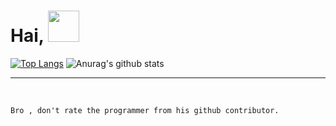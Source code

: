 # Hai, <img src="https://camo.githubusercontent.com/75dc1c8b7e5ab93cc6a6f22cdd58e8f8384245cc/68747470733a2f2f6d656469612e67697068792e636f6d2f6d656469612f6d47634e6a736657416a593541455a4e77362f67697068792e676966" width="50" data-canonical-src="https://media.giphy.com/media/mGcNjsfWAjY5AEZNw6/giphy.gif" style="max-width:100%;">


[![Top Langs](https://github-readme-stats.vercel.app/api/top-langs/?username=Rdx11&bg_color=30,43e97b,904e95&title_color=fff&text_color=fff)](https://github.com/anuraghazra/github-readme-stats)
![Anurag's github stats](https://github-readme-stats.vercel.app/api?username=Rdx11&bg_color=30,43e97b,904e95&title_color=fff&text_color=fff)
<hr>
</br>

```
Bro , don't rate the programmer from his github contributor.
```

